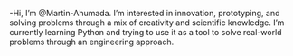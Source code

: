 -Hi, I’m @Martin-Ahumada. I’m interested in innovation, prototyping, and solving problems through a mix of creativity and scientific 
 knowledge. I’m currently learning Python and trying to use it as a tool to solve real-world problems through an engineering approach. 
